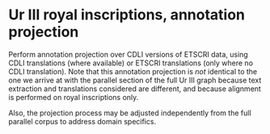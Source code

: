 Ur III royal inscriptions, annotation projection
=

Perform annotation projection over CDLI versions of ETSCRI data, using CDLI translations (where available) or ETSCRI translations (only where no CDLI translation).
Note that this annotation projection is *not* identical to the one we arrive at with the parallel section of the full Ur III graph because text extraction and 
translations considered are different, and because alignment is performed on royal inscriptions only.

Also, the projection process may be adjusted independently from the full parallel corpus to address domain specifics.